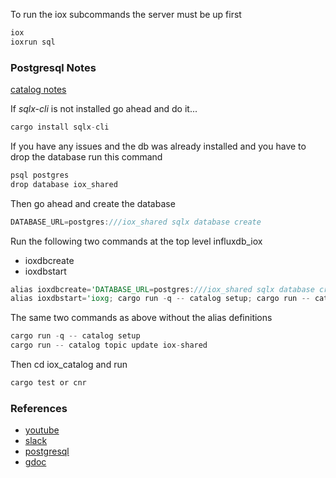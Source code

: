 
To run the iox subcommands the server must be up first

```rust
iox
ioxrun sql
```

### Postgresql Notes

[catalog notes](https://github.com/influxdata/influxdb_iox/tree/main/iox_catalog)

If *sqlx-cli* is not installed go ahead and do it...

```rust
cargo install sqlx-cli
```

If you have any issues and the db was already installed and you have to drop the database run this command

```rust
psql postgres
drop database iox_shared
```

Then go ahead and create the database

```rust
DATABASE_URL=postgres:///iox_shared sqlx database create
```

Run the following two commands at the top level influxdb_iox

* ioxdbcreate
* ioxdbstart

```rust
alias ioxdbcreate='DATABASE_URL=postgres:///iox_shared sqlx database create'
alias ioxdbstart='ioxg; cargo run -q -- catalog setup; cargo run -- catalog topic update iox-shared'
```

The same two commands as above without the alias definitions

```rust
cargo run -q -- catalog setup
cargo run -- catalog topic update iox-shared
```

Then cd iox_catalog and run

```rust
cargo test or cnr
```


### References
* [youtube](https://github.com/stormasm/youtube/blob/main/cs/iox.md)
* [slack](./iox-slack.md)
* [postgresql](./postgresql.md)
* [gdoc](https://docs.google.com/document/d/e/2PACX-1vQ2cTRWln8Nyn2yQh4CWwvyN5yI3Op-4RA3MpB1moivlQtBBQ9KhR5N2vvkMiZz51t_1EPhj5SDmJh5/pub)
